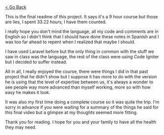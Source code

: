 [< Go Back](../README.md)

This is the final readme of this project. It says it's a 9 hour course but those are lies, I spent 33.22 hours, I have them counted.

I really hope you don't mind the language, all my code and comments are in English so I didn't think that I should have done these notes in Spanish and I was too far ahead to repent when I realized that maybe I should.

I have used Laravel before but the only thing in common with the stuff we saw in class was the language, the rest of the class were using Code Igniter but I decided to suffer instead.

All in all, I really enjoyed the course, there were things I did in that past project that he didn't show but I suppose it has more to do with the version he is using that the level of expertise between us, it's always a wonder to see people way more advanced than myself working, more so with how easy he makes it look.

It was also my first time doing a complete course so it was quite the trip. I'm sorry in advance if you were waiting for a summary of the things he said for this final video but a glimpse at my thoughts seemed more fitting.

Thank you for reading. I hope for you and your family to have all the health they may need.